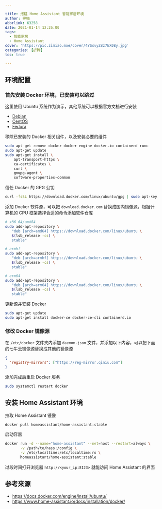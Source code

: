 ```yaml
---

title: 搭建 Home Assistant 智能家居环境
author: 梓喵
abbrlink: 63258
date: 2021-01-14 12:26:00
tags:
  - 智能家居
  - Home Assistant
cover: 'https://pic.zimiao.moe/cover/4YSsvyZBz7EX0By.jpg'
categories: [折腾]
toc: true

---
```


## 环境配置

### 首先安装 Docker 环境，已安装可以跳过

这里使用 Ubuntu 系统作为演示，其他系统可以根据官方文档进行安装

- [Debian](https://docs.docker.com/engine/install/debian/)
- [CentOS](https://docs.docker.com/engine/install/centos/)
- [Fedora](https://docs.docker.com/engine/install/fedora/)

移除已安装的 Docker 相关组件，以及安装必要的组件

```bash
sudo apt-get remove docker docker-engine docker.io containerd runc
sudo apt-get update
sudo apt-get install \
    apt-transport-https \
    ca-certificates \
    curl \
    gnupg-agent \
    software-properties-common
```

信任 Docker 的 GPG 公钥

```bash
curl -fsSL https://download.docker.com/linux/ubuntu/gpg | sudo apt-key add -
```

添加 Docker 软件源，可以把 `download.docker.com` 替换成国内镜像源，根据计算机的 CPU 框架选择合适的命令添加软件仓库

```bash
# x86_64/amd64
sudo add-apt-repository \
   "deb [arch=amd64] https://download.docker.com/linux/ubuntu \
   $(lsb_release -cs) \
   stable"

# armhf
sudo add-apt-repository \
   "deb [arch=armhf] https://download.docker.com/linux/ubuntu \
   $(lsb_release -cs) \
   stable"

# arm64
sudo add-apt-repository \
   "deb [arch=arm64] https://download.docker.com/linux/ubuntu \
   $(lsb_release -cs) \
   stable"
```

更新源并安装 Docker

```bash
sudo apt-get update
sudo apt-get install docker-ce docker-ce-cli containerd.io
```

### 修改 Docker 镜像源

在 `/etc/docker` 文件夹内添加 `daemon.json` 文件，并添加以下内容，可以把下面的七牛云镜像源替换成其他的镜像源

```json
{
  "registry-mirrors": ["https://reg-mirror.qiniu.com"]
}
```

添加完成后重启 Docker 服务

```bash
sudo systemctl restart docker
```

## 安装 Home Assistant 环境

拉取 Home Assistant 镜像

```bash
docker pull homeassistant/home-assistant:stable
```

启动容器

```bash
docker run -d --name="home-assistant" --net=host --restart=always \
       -v /path/to/hass:/config \
       -v /etc/localtime:/etc/localtime:ro \
       homeassistant/home-assistant:stable
```

过段时间打开浏览器 `http://<your_ip:8123>` 就能访问 Home Assistant 的界面

## 参考来源

- <https://docs.docker.com/engine/install/ubuntu/>
- <https://www.home-assistant.io/docs/installation/docker/>
